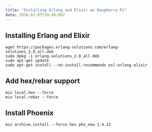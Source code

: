 ```yaml
---
title: "Installing Erlang and Elixir on Raspberry Pi"
date: 2020-02-07T10:49:06Z
---
```


## Installing Erlang and Elixir

```
wget https://packages.erlang-solutions.com/erlang-solutions_2.0_all.deb
sudo dpkg -i erlang-solutions_2.0_all.deb
sudo apt-get update
sudo apt-get install --no-install-recommends esl-erlang elixir
```

## Add hex/rebar support

```
mix local.hex --force
mix local.rebar --force
```

## Install Phoenix

```
mix archive.install --force hex phx_new 1.4.12
```
